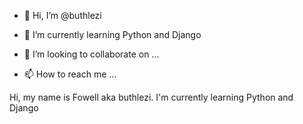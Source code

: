 - 👋 Hi, I’m @buthlezi

- 🌱 I’m currently learning Python and Django
- 💞️ I’m looking to collaborate on ...
- 📫 How to reach me ...

<!---
buthlezi/buthlezi is a ✨ special ✨ repository because its `README.md` (this file) appears on your GitHub profile.
You can click the Preview link to take a look at your changes.

--->
Hi, my name is Fowell aka buthlezi.
I'm currently learning Python and Django
